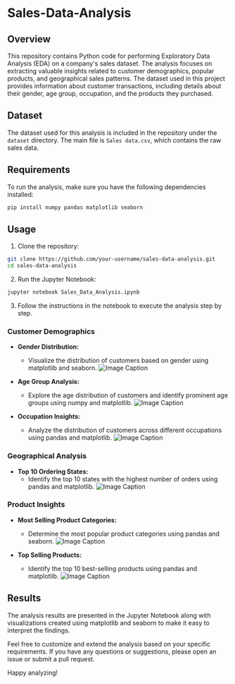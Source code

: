 # Sales-Data-Analysis

## Overview

This repository contains Python code for performing Exploratory Data Analysis (EDA) on a company's sales dataset. The analysis focuses on extracting valuable insights related to customer demographics, popular products, and geographical sales patterns. The dataset used in this project provides information about customer transactions, including details about their gender, age group, occupation, and the products they purchased.

## Dataset

The dataset used for this analysis is included in the repository under the `dataset` directory. The main file is `Sales data.csv`, which contains the raw sales data.

## Requirements

To run the analysis, make sure you have the following dependencies installed:

```bash
pip install numpy pandas matplotlib seaborn
```

## Usage

1. Clone the repository:

```bash
git clone https://github.com/your-username/sales-data-analysis.git
cd sales-data-analysis
```

2. Run the Jupyter Notebook:

```bash
jupyter notebook Sales_Data_Analysis.ipynb
```

3. Follow the instructions in the notebook to execute the analysis step by step.

### Customer Demographics

- **Gender Distribution:**
  - Visualize the distribution of customers based on gender using matplotlib and seaborn.
  ![Image Caption](image_url)

- **Age Group Analysis:**
  - Explore the age distribution of customers and identify prominent age groups using numpy and matplotlib.
  ![Image Caption](image_url)

- **Occupation Insights:**
  - Analyze the distribution of customers across different occupations using pandas and matplotlib.
  ![Image Caption](image_url)

### Geographical Analysis

- **Top 10 Ordering States:**
  - Identify the top 10 states with the highest number of orders using pandas and matplotlib.
  ![Image Caption](image_url)

### Product Insights

- **Most Selling Product Categories:**
  - Determine the most popular product categories using pandas and seaborn.
  ![Image Caption](image_url)

- **Top Selling Products:**
  - Identify the top 10 best-selling products using pandas and matplotlib.
  ![Image Caption](image_url)

## Results

The analysis results are presented in the Jupyter Notebook along with visualizations created using matplotlib and seaborn to make it easy to interpret the findings.

Feel free to customize and extend the analysis based on your specific requirements. If you have any questions or suggestions, please open an issue or submit a pull request.

Happy analyzing!
